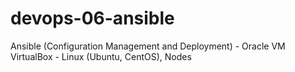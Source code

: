 # devops-06-ansible
 Ansible (Configuration Management and Deployment) - Oracle VM VirtualBox - Linux (Ubuntu, CentOS), Nodes
